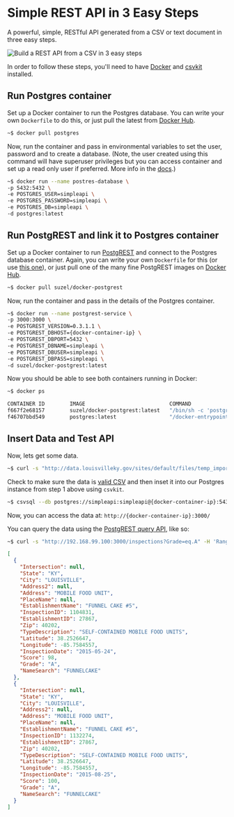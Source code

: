 # Simple REST API in 3 Easy Steps

A powerful, simple, RESTful API generated from a CSV or text document in three easy steps.

![Build a REST API from a CSV in 3 easy steps](https://raw.githubusercontent.com/mheadd/simple-rest-api/master/rest-api-3-steps.gif "Build a REST API")

In order to follow these steps, you'll need to have [Docker](https://www.docker.com/) and [csvkit](http://csvkit.readthedocs.org/en/0.9.1/index.html) installed.

## Run Postgres container

Set up a Docker container to run the Postgres database. You can write your own ```Dockerfile``` to do this, or just pull the latest from [Docker Hub](https://hub.docker.com/).

```bash
~$ docker pull postgres
```

Now, run the container and pass in environmental variables to set the user, password and to create a database. (Note, the user created using this command will have superuser privileges but you can access container and set up a read only user if preferred. More info in the [docs](https://hub.docker.com/_/postgres/).)

```bash
~$ docker run --name postres-database \
-p 5432:5432 \
-e POSTGRES_USER=simpleapi \
-e POSTGRES_PASSWORD=simpleapi \
-e POSTGRES_DB=simpleapi \
-d postgres:latest
```

## Run PostgREST and link it to Postgres container

Set up a Docker container to run [PostgREST](http://postgrest.com/) and connect to the Postgres database container. Again, you can write your own ```Dockerfile``` for this (or use [this one](https://github.com/begriffs/postgrest/blob/master/Dockerfile)), or just pull one of the many fine PostgREST images on [Docker Hub](https://hub.docker.com/search/?isAutomated=0&isOfficial=0&page=1&pullCount=0&q=Postgrest&starCount=0).

```bash
~$ docker pull suzel/docker-postgrest
```

Now, run the container and pass in the details of the Postgres container.

```bash
~$ docker run --name postgrest-service \
-p 3000:3000 \
-e POSTGREST_VERSION=0.3.1.1 \
-e POSTGREST_DBHOST={docker-container-ip} \
-e POSTGREST_DBPORT=5432 \
-e POSTGREST_DBNAME=simpleapi \
-e POSTGREST_DBUSER=simpleapi \
-e POSTGREST_DBPASS=simpleapi \
-d suzel/docker-postgrest:latest
```

Now you should be able to see both containers running in Docker:

```bash
~$ docker ps

CONTAINER ID        IMAGE                           COMMAND                  CREATED             STATUS              PORTS                    NAMES
f667f2e68157        suzel/docker-postgrest:latest   "/bin/sh -c 'postgres"   2 minutes ago       Up 2 minutes        0.0.0.0:3000->3000/tcp   postgrest-service
f46707bbd549        postgres:latest                 "/docker-entrypoint.s"   2 minutes ago       Up 2 minutes        0.0.0.0:5432->5432/tcp   postres-database
```

## Insert Data and Test API

Now, lets get some data.

```bash
~$ curl -s "http://data.louisvilleky.gov/sites/default/files/temp_import/FoodServiceData.txt" > inspections.csv
```
Check to make sure the data is [valid CSV](http://csvkit.readthedocs.org/en/0.9.1/scripts/csvclean.html) and then inset it into our Postgres instance from step 1 above using ```csvkit```.

```bash
~$ csvsql --db postgres://simpleapi:simpleapi@{docker-container-ip}:5432/simpleapi --insert inspections.csv
```

Now, you can access the data at: ```http://{docker-container-ip}:3000/```

You can query the data using the [PostgREST query API](http://postgrest.com/api/reading/), like so:

```bash
~$ curl -s "http://192.168.99.100:3000/inspections?Grade=eq.A" -H 'Range-Unit: items' -H 'Range: 0-1' | jq .
```

```json
[
  {
    "Intersection": null,
    "State": "KY",
    "City": "LOUISVILLE",
    "Address2": null,
    "Address": "MOBILE FOOD UNIT",
    "PlaceName": null,
    "EstablishmentName": "FUNNEL CAKE #5",
    "InspectionID": 1104831,
    "EstablishmentID": 27867,
    "Zip": 40202,
    "TypeDescription": "SELF-CONTAINED MOBILE FOOD UNITS",
    "Latitude": 38.2526647,
    "Longitude": -85.7584557,
    "InspectionDate": "2015-05-24",
    "Score": 98,
    "Grade": "A",
    "NameSearch": "FUNNELCAKE"
  },
  {
    "Intersection": null,
    "State": "KY",
    "City": "LOUISVILLE",
    "Address2": null,
    "Address": "MOBILE FOOD UNIT",
    "PlaceName": null,
    "EstablishmentName": "FUNNEL CAKE #5",
    "InspectionID": 1132274,
    "EstablishmentID": 27867,
    "Zip": 40202,
    "TypeDescription": "SELF-CONTAINED MOBILE FOOD UNITS",
    "Latitude": 38.2526647,
    "Longitude": -85.7584557,
    "InspectionDate": "2015-08-25",
    "Score": 100,
    "Grade": "A",
    "NameSearch": "FUNNELCAKE"
  }
]

```
